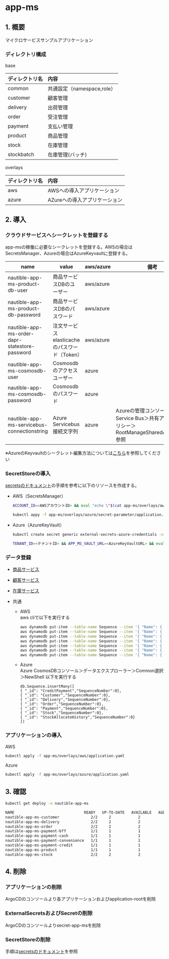 # app-ms

## 1. 概要

マイクロサービスサンプルアプリケーション

### ディレクトリ構成

base

|ディレクトリ名|内容|
|:--|:--|
|common|共通設定（namespace,role）|
|customer|顧客管理|
|delivery|出荷管理|
|order|受注管理|
|payment|支払い管理|
|product|商品管理|
|stock|在庫管理|
|stockbatch|在庫管理(バッチ)|

overlays

|ディレクトリ名|内容|
|:--|:--|
|aws|AWSへの導入アプリケーション|
|azure|AZureへの導入アプリケーション|

## 2. 導入

### クラウドサービスへシークレットを登録する

app-msの稼働に必要なシークレットを登録する。AWSの場合はSecretsManager、Azureの場合はAzureKeyvaultに登録する。

| name | value | aws/azure | 備考 |
| ---- | ---- | ---- | ---- |
| nautible-app-ms-product-db-user | 商品サービスDBのユーザー | aws/azure | |
| nautible-app-ms-product-db-password | 商品サービスDBのパスワード | aws/azure | |
| nautible-app-ms-order-dapr-statestore-password | 注文サービスelasticacheのパスワード（Token） | aws/azure | |
| nautible-app-ms-cosmosdb-user | Cosmosdbのアクセスユーザー | azure | |
| nautible-app-ms-cosmosdb-password | Cosmosdbのパスワード | azure | |
| nautible-app-ms-servicebus-connectionstring| Azure Servicebus 接続文字列  | azure | Azureの管理コンソール＞Service Bus＞共有アクセスポリシー＞RootManageSharedAccessKey 参照 |

※AzureのKeyvaultのシークレット編集方法については[こちら](../docs/azure/keyvault/README.md)を参照してください
### SecretStoreの導入

[secretsのドキュメント](../secrets/README.md)の手順を参考に以下のリソースを作成する。

- AWS（SecretsManager）
  ```bash
  ACCOUNT_ID=<AWSアカウントID> && eval "echo \"$(cat app-ms/overlays/aws/secretstore.yaml)\"" | kubectl apply -f -
  ```
  ```bash
  kubectl appy -f app-ms/overlays/azure/secret-parameter/application.yaml
  ```

- Azure（AzureKeyVault）
  ```bash
  kubectl create secret generic external-secrets-azure-credentials -n nautible-app-ms --from-literal=clientid=$CLIENTID --from-literal=clientsecret=$CLIENTSECRET
  ```
  ```bash
  TENANT_ID=<テナントID> && APP_MS_VAULT_URL=<AzureKeyVaultURL> && eval "echo \"$(cat app-ms/overlays/azure/secretstore.yaml)\"" | kubectl apply -f -
  ```

### データ登録
- [商品サービス](https://github.com/nautible/nautible-app-ms-product/blob/main/testdata.md#b-dev%E7%92%B0%E5%A2%83)
- [顧客サービス](https://github.com/nautible/nautible-app-ms-customer/blob/main/testdata.md#%E3%83%9E%E3%82%B9%E3%82%BF%E3%83%BC%E3%83%87%E3%83%BC%E3%82%BF%E7%99%BB%E9%8C%B2)
- [在庫サービス](https://github.com/nautible/nautible-app-ms-stock/blob/main/testdata.md#%E3%83%9E%E3%82%B9%E3%82%BF%E3%83%BC%E3%83%87%E3%83%BC%E3%82%BF%E7%99%BB%E9%8C%B2)

- 共通  
  - AWS  
    aws cliで以下を実行する
    ```bash
    aws dynamodb put-item --table-name Sequence --item '{ "Name": { "S": "CreditPayment" }, "SequenceNumber": { "N": "0" }}'
    aws dynamodb put-item --table-name Sequence --item '{ "Name": { "S": "Customer" }, "SequenceNumber": { "N": "0" }}'
    aws dynamodb put-item --table-name Sequence --item '{ "Name": { "S": "Delivery" }, "SequenceNumber": { "N": "0" }}'
    aws dynamodb put-item --table-name Sequence --item '{ "Name": { "S": "Order" }, "SequenceNumber": { "N": "0" }}'
    aws dynamodb put-item --table-name Sequence --item '{ "Name": { "S": "Payment" }, "SequenceNumber": { "N": "0" }}'
    aws dynamodb put-item --table-name Sequence --item '{ "Name": { "S": "Stock" }, "SequenceNumber": { "N": "0" }}'
    aws dynamodb put-item --table-name Sequence --item '{ "Name": { "S": "StockAllocateHistory" }, "SequenceNumber": { "N": "0" }}'
    ```

  - Azure  
    Azure CosmosDBコンソール＞データエクスプローラー＞Common選択＞NewShell
    以下を実行する
    ```
    db.Sequence.insertMany([
    { "_id": "CreditPayment","SequenceNumber":0},
    { "_id": "Customer","SequenceNumber":0},
    { "_id": "Delivery","SequenceNumber":0},
    { "_id": "Order","SequenceNumber":0},
    { "_id": "Payment","SequenceNumber":0},
    { "_id": "Stock","SequenceNumber":0},
    { "_id": "StockAllocateHistory","SequenceNumber":0}
    ])
    ```

### アプリケーションの導入

AWS

```bash
kubectl apply -f app-ms/overlays/aws/application.yaml
```

Azure

```bash
kubectl apply -f app-ms/overlays/azure/application.yaml
```

## 3. 確認

```bash
kubectl get deploy -n nautible-app-ms

NAME                               READY   UP-TO-DATE   AVAILABLE   AGE
nautible-app-ms-customer              2/2     2            2           18d
nautible-app-ms-delivery              2/2     2            2           18d
nautible-app-ms-order                 2/2     2            2           18d
nautible-app-ms-payment-bff           1/1     1            1           18d
nautible-app-ms-payment-cash          1/1     1            1           18d
nautible-app-ms-payment-convenience   1/1     1            1           18d
nautible-app-ms-payment-credit        1/1     1            1           18d
nautible-app-ms-product               1/1     1            1           18d
nautible-app-ms-stock                 2/2     2            2           18d
```

## 4. 削除

### アプリケーションの削除

ArgoCDのコンソールより各アプリケーションおよびapplication-rootを削除

### ExternalSecretsおよびSecretの削除

ArgoCDのコンソールよりsecret-app-msを削除

### SecretStoreの削除

手順は[secretsのドキュメント](../secrets/README.md)を参照
